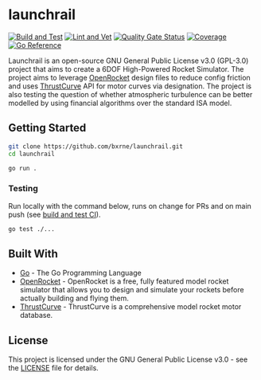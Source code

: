 # launchrail

[![Build and Test](https://github.com/bxrne/launchrail/actions/workflows/build_test.yaml/badge.svg)](https://github.com/bxrne/launchrail/actions/workflows/build_test.yaml) [![Lint and Vet](https://github.com/bxrne/launchrail/actions/workflows/lint_vet.yaml/badge.svg)](https://github.com/bxrne/launchrail/actions/workflows/lint_vet.yaml) [![Quality Gate Status](https://sonarcloud.io/api/project_badges/measure?project=bxrne_launchrail&metric=alert_status)](https://sonarcloud.io/summary/new_code?id=bxrne_launchrail) [![Coverage](https://sonarcloud.io/api/project_badges/measure?project=bxrne_launchrail&metric=coverage)](https://sonarcloud.io/summary/new_code?id=bxrne_launchrail) [![Go Reference](https://pkg.go.dev/badge/github.com/bxrne/launchrail.svg)](https://pkg.go.dev/github.com/bxrne/launchrail)

Launchrail is an open-source GNU General Public License v3.0 (GPL-3.0) project that aims to create a 6DOF High-Powered Rocket Simulator. The project aims to leverage [OpenRocket](http://openrocket.info/) design files to reduce config friction and uses [ThrustCurve](https://www.thrustcurve.org/) API for motor curves via designation. The project is also testing the question of whether atmospheric turbulence can be better modelled by using financial algorithms over the standard ISA model.

## Getting Started

```bash
git clone https://github.com/bxrne/launchrail.git
cd launchrail

go run .
```

### Testing

Run locally with the command below, runs on change for PRs and on main push (see [build and test CI](.github/workflows/build_test.yaml)).

```bash
go test ./...
```


## Built With

- [Go](https://golang.org/) - The Go Programming Language
- [OpenRocket](http://openrocket.info/) - OpenRocket is a free, fully featured model rocket simulator that allows you to design and simulate your rockets before actually building and flying them.
- [ThrustCurve](https://www.thrustcurve.org/) - ThrustCurve is a comprehensive model rocket motor database.


## License

This project is licensed under the GNU General Public License v3.0 - see the [LICENSE](LICENSE) file for details.
